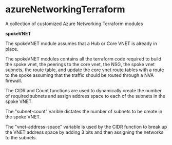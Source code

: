 # azureNetworkingTerraform
A collection of customized Azure Networking Terraform modules

**spokeVNET**

The spokeVNET module assumes that a Hub or Core VNET is already in place.

The spokeVNET modules contains all the terraform code required to build the spoke vnet, the peerings to the core vnet, the NSG, the spoke vnet subnets, the route table, and update the core vnet route tables with a route to the spoke assuming that the traffic should be routed through a NVA firewall.

The CIDR and Count functions are used to dynamically create the number of required subnets and assign address space to each of the subnets in the spoke VNET.

The "subnet-count" varible dictates the number of subnets to be create in the spoke VNET.
  
The "vnet-address-space" variable is used by the CIDR function to break up the VNET address space by adding 3 bits and then assigning the networks to the subnets.

